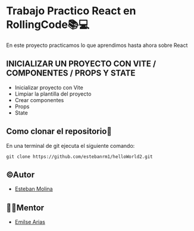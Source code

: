 # Trabajo Practico React en RollingCode📚💻

En este proyecto practicamos lo que aprendimos hasta ahora sobre React

## INICIALIZAR UN PROYECTO CON VITE / COMPONENTES / PROPS Y STATE

- Inicializar proyecto con Vite
- Limpiar la plantilla del proyecto
- Crear componentes
- Props
- State

## Como clonar el repositorio📝

En una terminal de git ejecuta el siguiente comando:

``
git clone https://github.com/estebanrm1/helloWorld2.git
``

## ©Autor

- [Esteban Molina](https://github.com/estebanrm1)

## 👩‍💻Mentor

- [Emilse Arias](https://github.com/earias08)
